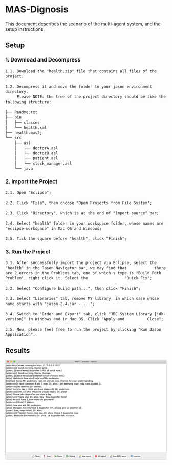 # MAS-Dignosis

This document describes the scenario of the multi-agent system, and the setup instructions.

## Setup
### 1. Download and Decompress
    1.1. Download the "health.zip" file that contains all files of the project.

    1.2. Decompress it and move the folder to your jason environment directory.
         Please NOTE: the tree of the project directory should be like the following structure:
    
    ├── Readme.txt
    ├── bin
    │   ├── classes
    │   └── health.xml
    ├── health.mas2j
    └── src
        ├── asl
        │   ├── doctorA.asl
        │   ├── doctorB.asl
        │   ├── patient.asl
        │   └── stock_manager.asl
        └── java
    
### 2. Import the Project
    2.1. Open "Eclipse";
    
    2.2. Click "File", then choose "Open Projects from File System";
    
    2.3. Click "Directory", which is at the end of "Import source" bar;
    
    2.4. Select "health" folder in your workspace folder, whose names are "eclipse-workspace" in Mac OS and Windows;
    
    2.5. Tick the square before "health", click "Finish";


### 3. Run the Project
    3.1. After successfully import the project via Eclipse, select the "health" in the Jason Navigator bar, we may find that            there are 2 errors in the Problems tab, one of which's type is "Build Path Problem", right click it. Select the                "Quick Fix";
    
    3.2. Select "Configure build path...", then click "Finish";
    
    3.3. Select "Libraries" tab, remove MY library, in which case whose name starts with "jason-2.4.jar - ...";
    
    3.4. Switch to "Order and Export" tab, click "JRE System Library [jdk-version]" in Windows and in Mac OS. Click "Apply and          Close";
    
    3.5. Now, please feel free to run the project by clicking "Run Jason Application".

## Results

<p align="center">
  <img src="Result.png">
</p>
